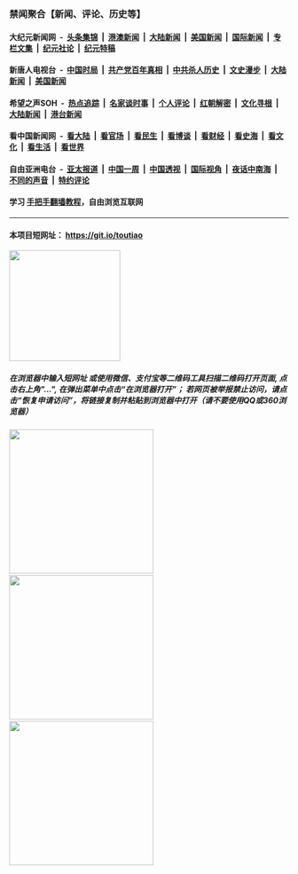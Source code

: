 ### 禁闻聚合【新闻、评论、历史等】

#### 大纪元新闻网 &nbsp;-&nbsp; [头条集锦](indexes/E头条集锦.md?t=02101944) &nbsp;|&nbsp; [港澳新闻](indexes/E港澳新闻.md?t=02101944)  &nbsp;|&nbsp; [大陆新闻](indexes/E大陆新闻.md?t=02101944) &nbsp;|&nbsp; [美国新闻](indexes/E美国新闻.md?t=02101944) &nbsp;|&nbsp; [国际新闻](indexes/E国际新闻.md?t=02101944) &nbsp;|&nbsp; [专栏文集](indexes/E专栏文集.md?t=02101944) &nbsp;|&nbsp; [纪元社论](indexes/E纪元社论.md?t=02101944) &nbsp;|&nbsp; [纪元特稿](indexes/E纪元特稿.md?t=02101944) 

#### 新唐人电视台 &nbsp;-&nbsp; [中国时局](indexes/N中国时局.md?t=02101944) &nbsp;|&nbsp; [共产党百年真相](indexes/N共产党百年真相.md?t=02101944) &nbsp;|&nbsp; [中共杀人历史](indexes/N中共杀人历史.md?t=02101944) &nbsp;|&nbsp; [文史漫步](indexes/N文史漫步.md?t=02101944) &nbsp;|&nbsp; [大陆新闻](indexes/N大陆新闻.md?t=02101944) &nbsp;|&nbsp; [美国新闻](indexes/N美国新闻.md?t=02101944)

#### 希望之声SOH &nbsp;-&nbsp; [热点追踪](indexes/H热点追踪.md?t=02101944) &nbsp;|&nbsp; [名家谈时事](indexes/H名家谈时事.md?t=02101944) &nbsp;|&nbsp; [个人评论](indexes/H个人评论.md?t=02101944)  &nbsp;|&nbsp; [红朝解密](indexes/H红朝解密.md?t=02101944) &nbsp;|&nbsp; [文化寻根](indexes/H文化寻根.md?t=02101944) &nbsp;|&nbsp; [大陆新闻](indexes/H大陆新闻.md?t=02101944) &nbsp;|&nbsp; [港台新闻](indexes/H港台新闻.md?t=02101944)

#### 看中国新闻网 &nbsp;-&nbsp; [看大陆](indexes/S看大陆.md?t=02101944) &nbsp;|&nbsp; [看官场](indexes/S看官场.md?t=02101944) &nbsp;|&nbsp; [看民生](indexes/S看民生.md?t=02101944)  &nbsp;|&nbsp; [看博谈](indexes/S看博谈.md?t=02101944) &nbsp;|&nbsp; [看财经](indexes/S看财经.md?t=02101944) &nbsp;|&nbsp; [看史海](indexes/S看史海.md?t=02101944) &nbsp;|&nbsp; [看文化](indexes/S看文化.md?t=02101944) &nbsp;|&nbsp; [看生活](indexes/S看生活.md?t=02101944) &nbsp;|&nbsp; [看世界](indexes/S看世界.md?t=02101944)

#### 自由亚洲电台 &nbsp;-&nbsp; [亚太报道](indexes/R亚太报道.md?t=02101944) &nbsp;|&nbsp; [中国一周](indexes/R中国一周.md?t=02101944) &nbsp;|&nbsp; [中国透视](indexes/R中国透视.md?t=02101944)  &nbsp;|&nbsp; [国际视角](indexes/R国际视角.md?t=02101944) &nbsp;|&nbsp; [夜话中南海](indexes/R夜话中南海.md?t=02101944) &nbsp;|&nbsp; [不同的声音](indexes/R不同的声音.md?t=02101944) &nbsp;|&nbsp; [特约评论](indexes/R特约评论.md?t=02101944)

#### 学习 [手把手翻墙教程](https://github.com/gfw-breaker/guides/wiki)，自由浏览互联网

----

#### 本项目短网址： https://git.io/toutiao
<img src="https://raw.githubusercontent.com/gfw-breaker/banned-news/master/scripts/img/qr.png" width="200px"/>  

##### 在浏览器中输入短网址 或使用微信、支付宝等二维码工具扫描二维码打开页面, 点击右上角"...", 在弹出菜单中点击“在浏览器打开”； 若网页被举报禁止访问，请点击“恢复申请访问”，将链接复制并粘贴到浏览器中打开（请不要使用QQ或360浏览器）

<img src="https://raw.githubusercontent.com/gfw-breaker/banned-news/master/scripts/img/1.png" width="260px"/> &nbsp; <img src="https://raw.githubusercontent.com/gfw-breaker/banned-news/master/scripts/img/2.png" width="260px"/> &nbsp; <img src="https://raw.githubusercontent.com/gfw-breaker/banned-news/master/scripts/img/3.png" width="260px"/>
